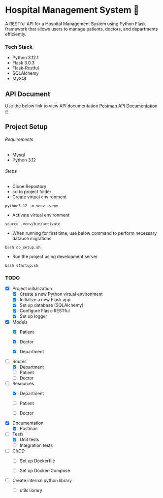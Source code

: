 # Hospital Management System 🏥
A RESTful API for a Hospital Management System using Python Flask framework that allows users to manage patients, doctors, and departments efficiently.


### Tech Stack
- Python 3.12.1
- Flask 3.0.3
- Flask-Restful
- SQLAlchemy
- MySQL


## API Document
Use the below link to view API documentation
[Postman API Documentation 🔥](https://documenter.getpostman.com/view/15731252/2sA3Bt1UqN)

## Project Setup
###### Requirements
- Mysql
- Python 3.12
###### Steps
- Clone Repostory
- cd to project folder
- Create virtual environment
```
python3.12 -m venv .venv
```
- Activate virtual environment
```
source .venv/bin/activate
```
- When running for first time, use below command to perform necessary databse migrations
```
bash db_setup.sh
```
- Run the project using development server
```
bash startup.sh
```


### TODO

- [x] Project initialization
  - [x] Create a new Python virtual environment
  - [x] Initialize a new Flask app
  - [x] Set up database (SQLAlchemy)
  - [x] Configure Flask-RESTful
  - [x] Set up logger

- [x] Models
  - [x] Patient
  - [x] Doctor
  - [x] Department


- [ ] Routes
  - [x] Department
  - [ ] Patient
  - [ ] Doctor

- [ ] Resources
  - [x] Department
  - [ ] Patient
  - [ ] Doctor


- [x] Documentation
  - [x] Postman

- [ ] Tests
  - [x] Unit tests
  - [ ] Integration tests

- [ ] CI/CD
  - [ ] Set up Dockerfile
  - [ ] Set up Docker-Compose


- [ ] Create internal python library
  - [ ] utils library
    
